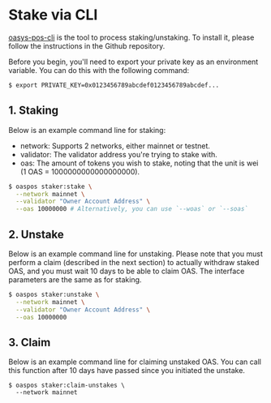 # Stake via CLI
[oasys-pos-cli](https://github.com/oasysgames/oasys-pos-cli) is the tool to process staking/unstaking. To install it, please follow the instructions in the Github repository.

Before you begin, you'll need to export your private key as an environment variable. You can do this with the following command:
```sh
$ export PRIVATE_KEY=0x0123456789abcdef0123456789abcdef...
```

## 1. Staking
Below is an example command line for staking:
- network: Supports 2 networks, either mainnet or testnet.
- validator:  The validator address you're trying to stake with.
- oas: The amount of tokens you wish to stake, noting that the unit is wei (1 OAS = 1000000000000000000).
```sh
$ oaspos staker:stake \
  --network mainnet \
  --validator "Owner Account Address" \
  --oas 10000000 # Alternatively, you can use `--woas` or `--soas`
```

## 2. Unstake
Below is an example command line for unstaking. Please note that you must perform a claim (described in the next section) to actually withdraw staked OAS, and you must wait 10 days to be able to claim OAS. The interface parameters are the same as for staking.
```sh
$ oaspos staker:unstake \
  --network mainnet \
  --validator "Owner Account Address" \
  --oas 10000000
```

## 3. Claim
Below is an example command line for claiming unstaked OAS. You can call this function after 10 days have passed since you initiated the unstake.
```solidity
$ oaspos staker:claim-unstakes \
  --network mainnet
```
